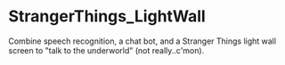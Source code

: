 # StrangerThings_LightWall
Combine speech recognition, a chat bot, and a Stranger Things light wall screen to "talk to the underworld" (not really..c'mon). 
